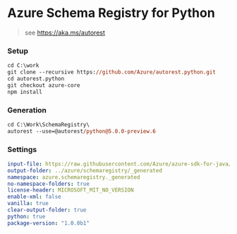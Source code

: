 # Azure Schema Registry for Python

> see https://aka.ms/autorest

### Setup
```ps
cd C:\work
git clone --recursive https://github.com/Azure/autorest.python.git
cd autorest.python
git checkout azure-core
npm install
```
### Generation
```ps
cd C:\Work\SchemaRegistry\
autorest --use=@autorest/python@5.0.0-preview.6
```
### Settings
``` yaml
input-file: https://raw.githubusercontent.com/Azure/azure-sdk-for-java/master/sdk/schemaregistry/azure-data-schemaregistry/swagger/swagger.json
output-folder: ../azure/schemaregistry/_generated
namespace: azure.schemaregistry._generated
no-namespace-folders: true
license-header: MICROSOFT_MIT_NO_VERSION
enable-xml: false
vanilla: true
clear-output-folder: true
python: true
package-version: "1.0.0b1"
```
